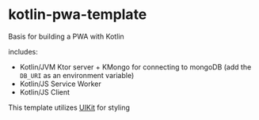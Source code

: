 # kotlin-pwa-template
Basis for building a PWA with Kotlin

includes:
* Kotlin/JVM Ktor server + KMongo for connecting to mongoDB (add the `DB_URI` as an environment variable)
* Kotlin/JS Service Worker
* Kotlin/JS Client

This template utilizes [UIKit](https://getuikit.com/) for styling
